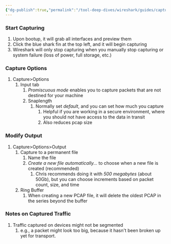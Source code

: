 ```yaml
---
{"dg-publish":true,"permalink":"/tool-deep-dives/wireshark/guides/capture-traffic-with-wireshark/"}
---
```


### Start Capturing
1. Upon bootup, it will grab all interfaces and preview them
2. Click the blue shark fin at the top left, and it will begin capturing
3. Wireshark will only stop capturing when you manually stop capturing or system failure (loss of power, full storage, etc.)

### Capture Options
1. Capture>Options
	1. Input tab
		1. *Promiscuous mode* enables you to capture packets that are not destined for your machine
		2. Snaplength
			1. Normally set *default*, and you can set how much you capture
				1. Helpful if you are working in a secure environment, where you should not have access to the data in transit
				2. Also reduces pcap size

### Modify Output
1. Capture>Options>Output
	1. Capture to a permanent file
		1. Name the file
		2. *Create a new file automatically...* to choose when a new file is created (recommended)
			1. Chris recommends doing it with *500* *megabytes* (about 50Gb), but you can choose increments based on packet count, size, and time
	2. Ring Buffer
		1. When creating a new PCAP file, it will delete the oldest PCAP in the series beyond the buffer

### Notes on Captured Traffic
1. Traffic captured on devices might not be segmented
	1. e.g., a packet might look too big, because it hasn't been broken up yet for transport.
